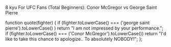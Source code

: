 8 kyu
For UFC Fans (Total Beginners): Conor McGregor vs George Saint Pierre

function  quote(fighter) {
  if (fighter.toLowerCase() === ('george saint pierre').toLowerCase() ) return "I am not impressed by your performance.";
  if (fighter.toLowerCase()  === ('Conor McGregor').toLowerCase()) return "I'd like to take this chance to apologize.. To absolutely NOBODY!";
};
